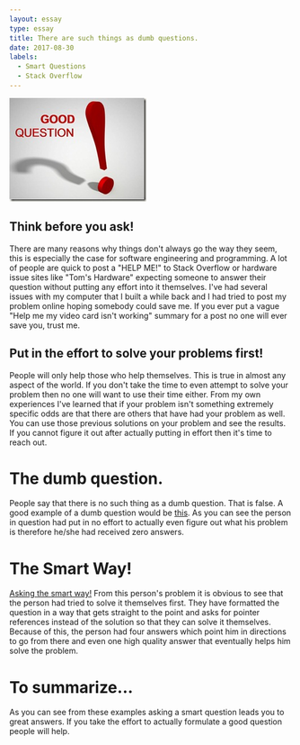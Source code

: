 ```yaml
---
layout: essay
type: essay
title: There are such things as dumb questions.
date: 2017-08-30
labels:
  - Smart Questions
  - Stack Overflow
---
```

<img class="ui medium left floated image" src="../images/question.jpg">

## Think before you ask!
There are many reasons why things don't always go the way they seem, this is especially the case for software engineering and programming. A lot of people are quick to post a "HELP ME!" to Stack Overflow or hardware issue sites like "Tom's Hardware" expecting someone to answer their question without putting any effort into it themselves. I've had several issues with my computer that I built a while back and I had tried to post my problem online hoping somebody could save me. If you ever put a vague "Help me my video card isn't working" summary for a post no one will ever save you, trust me. 

## Put in the effort to solve your problems first!
People will only help those who help themselves. This is true in almost any aspect of the world. If you don't take the time to even attempt to solve your problem then no one will want to use their time either. From my own experiences I've learned that if your problem isn't something extremely specific odds are that there are others that have had your problem as well. You can use those previous solutions on your problem and see the results. If you cannot figure it out after actually putting in effort then it's time to reach out.

# The dumb question.
People say that there is no such thing as a dumb question. That is false. A good example of a dumb question would be <a href="https://stackoverflow.com/questions/46084911/what-is-the-working-rule-of-this-program-explanation">this</a>. As you can see the person in question had put in no effort to actually even figure out what his problem is therefore he/she had received zero answers. 

# The Smart Way!
<a href="https://stackoverflow.com/questions/45911954/scala-registry-design-pattern-or-similar">Asking the smart way!</a>
From this person's problem it is obvious to see that the person had tried to solve it themselves first. They have formatted the question in a way that gets straight to the point and asks for pointer references instead of the solution so that they can solve it themselves. Because of this, the person had four answers which point him in directions to go from there and even one high quality answer that eventually helps him solve the problem. 

# To summarize...
As you can see from these examples asking a smart question leads you to great answers. If you take the effort to actually formulate a good question people will help. 
